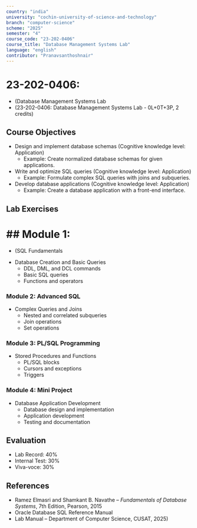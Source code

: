 ```yaml
---
country: "india"
university: "cochin-university-of-science-and-technology"
branch: "computer-science"
scheme: "2025"
semester: "4"
course_code: "23-202-0406"
course_title: "Database Management Systems Lab"
language: "english"
contributor: "Pranavsanthoshnair"
---
```


# 23-202-0406: 
  - (Database Management Systems Lab
  - (23-202-0406: Database Management Systems Lab - 0L+0T+3P, 2 credits)
## Course Objectives

* Design and implement database schemas (Cognitive knowledge level: Application)
    - Example: Create normalized database schemas for given applications.
* Write and optimize SQL queries (Cognitive knowledge level: Application)
    - Example: Formulate complex SQL queries with joins and subqueries.
* Develop database applications (Cognitive knowledge level: Application)
    - Example: Create a database application with a front-end interface.

## Lab Exercises

# ## Module 1: 
  - (SQL Fundamentals

* Database Creation and Basic Queries
  - DDL, DML, and DCL commands
  - Basic SQL queries
  - Functions and operators

### Module 2: Advanced SQL
* Complex Queries and Joins
  - Nested and correlated subqueries
  - Join operations
  - Set operations

### Module 3: PL/SQL Programming
* Stored Procedures and Functions
  - PL/SQL blocks
  - Cursors and exceptions
  - Triggers

### Module 4: Mini Project
* Database Application Development
  - Database design and implementation
  - Application development
  - Testing and documentation

## Evaluation
* Lab Record: 40%
* Internal Test: 30%
* Viva-voce: 30%

## References

* Ramez Elmasri and Shamkant B. Navathe – *Fundamentals of Database Systems*, 7th Edition, Pearson, 2015
* Oracle Database SQL Reference Manual
* Lab Manual – Department of Computer Science, CUSAT, 2025)

